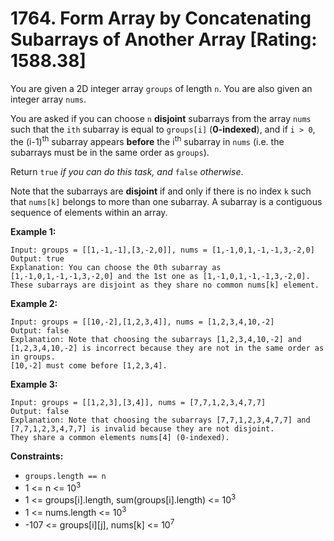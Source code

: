 # 1764. Form Array by Concatenating Subarrays of Another Array [Rating: 1588.38]

You are given a 2D integer array `groups` of length `n`. You are also given an integer array `nums`.

You are asked if you can choose `n` **disjoint** subarrays from the array `nums` such that the `ith` subarray is equal to `groups[i]` (**0-indexed**), and if `i > 0`, the (i-1)<sup>th</sup> subarray appears **before** the i<sup>th</sup> subarray in `nums` (i.e. the subarrays must be in the same order as `groups`).

Return `true` *if you can do this task, and* `false` *otherwise*.

Note that the subarrays are **disjoint** if and only if there is no index `k` such that `nums[k]` belongs to more than one subarray. A subarray is a contiguous sequence of elements within an array.

 

**Example 1:**

```
Input: groups = [[1,-1,-1],[3,-2,0]], nums = [1,-1,0,1,-1,-1,3,-2,0]
Output: true
Explanation: You can choose the 0th subarray as [1,-1,0,1,-1,-1,3,-2,0] and the 1st one as [1,-1,0,1,-1,-1,3,-2,0].
These subarrays are disjoint as they share no common nums[k] element.
```

**Example 2:**

```
Input: groups = [[10,-2],[1,2,3,4]], nums = [1,2,3,4,10,-2]
Output: false
Explanation: Note that choosing the subarrays [1,2,3,4,10,-2] and [1,2,3,4,10,-2] is incorrect because they are not in the same order as in groups.
[10,-2] must come before [1,2,3,4].
```

**Example 3:**

```
Input: groups = [[1,2,3],[3,4]], nums = [7,7,1,2,3,4,7,7]
Output: false
Explanation: Note that choosing the subarrays [7,7,1,2,3,4,7,7] and [7,7,1,2,3,4,7,7] is invalid because they are not disjoint.
They share a common elements nums[4] (0-indexed).
```

 

**Constraints:**

- `groups.length == n`
- 1 <= n <= 10<sup>3</sup>
- 1 <= groups[i].length, sum(groups[i].length) <= 10<sup>3</sup>
- 1 <= nums.length <= 10<sup>3</sup>
- -107 <= groups[i][j], nums[k] <= 10<sup>7</sup>